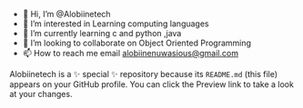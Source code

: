 - 👋 Hi, I’m @Alobiinetech
- 👀 I’m interested in Learning computing languages 
- 🌱 I’m currently learning c and python ,java
- 💞️ I’m looking to collaborate on Object Oriented Programming 
- 📫 How to reach me email alobiinenuwasious@gmail.com



Alobiinetech is a ✨ special ✨ repository because its `README.md` (this file) appears on your GitHub profile.
You can click the Preview link to take a look at your changes.

